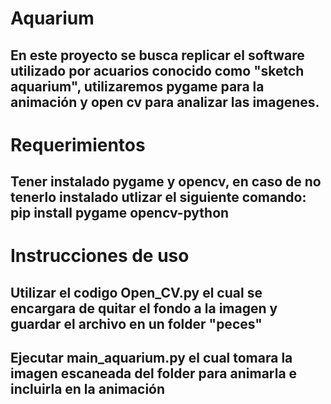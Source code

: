 # Aquarium
## En este proyecto se busca replicar el software utilizado por acuarios conocido como "sketch aquarium", utilizaremos pygame para la animación y open cv para analizar las imagenes.

# Requerimientos
## Tener instalado pygame y opencv, en caso de no tenerlo instalado utlizar el siguiente comando: pip install pygame opencv-python

# Instrucciones de uso
## Utilizar el codigo Open_CV.py el cual se encargara de quitar el fondo a la imagen y guardar el archivo en un folder "peces"
## Ejecutar main_aquarium.py el cual tomara la imagen escaneada del folder para animarla e incluirla en la animación
